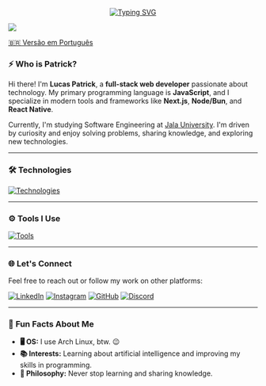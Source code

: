 <p align="center">
  <a href="https://git.io/typing-svg"><img src="https://readme-typing-svg.demolab.com?font=JetBrainsMono+Nerd+Font&size=28&duration=3500&pause=1000&center=true&random=false&width=435&lines=Software+Engineer;Web+Developer;Programmer" alt="Typing SVG" /></a>
</p>
<img src="https://user-images.githubusercontent.com/73097560/115834477-dbab4500-a447-11eb-908a-139a6edaec5c.gif">

<br />

[🇧🇷 Versão em Português](./README.md)

### ⚡ **Who is Patrick?**

Hi there! I'm **Lucas Patrick**, a **full-stack web developer** passionate about technology. My primary programming language is **JavaScript**, and I specialize in modern tools and frameworks like **Next.js**, **Node/Bun**, and **React Native**.

Currently, I'm studying Software Engineering at [Jala University](https://jala.university/pt/). I'm driven by curiosity and enjoy solving problems, sharing knowledge, and exploring new technologies.

---

### 🛠️ **Technologies**

[![Technologies](https://skillicons.dev/icons?i=ts,next,tailwindcss,nodejs,bun,vitest,prisma,postgres,mongo&perline=10)](https://skillicons.dev)

---

### ⚙️ **Tools I Use**

[![Tools](https://skillicons.dev/icons?i=linux,git,docker,figma,vscode,vercel,md&perline=7)](https://skillicons.dev)

---

### 🌐 **Let's Connect**

Feel free to reach out or follow my work on other platforms:

[![LinkedIn](https://img.shields.io/badge/LinkedIn-0077B5?style=for-the-badge&logo=linkedin&logoColor=white)](https://www.linkedin.com/in/patrick-lsilva/)
[![Instagram](https://img.shields.io/badge/Instagram-E4405F?style=for-the-badge&logo=instagram&logoColor=white)](https://www.instagram.com/_patrick.js)
[![GitHub](https://img.shields.io/badge/GitHub-100000?style=for-the-badge&logo=github&logoColor=white)](https://github.com/patricks-js)
[![Discord](https://img.shields.io/badge/Discord-%237289DA.svg?style=for-the-badge&logo=Discord&logoColor=white)](https://discord.gg/patrick.js#7091)

---

### 🎨 **Fun Facts About Me**

- **🖥️ OS:** I use Arch Linux, btw. 😉
- **📚 Interests:** Learning about artificial intelligence and improving my skills in programming.
- **🌱 Philosophy:** Never stop learning and sharing knowledge.
